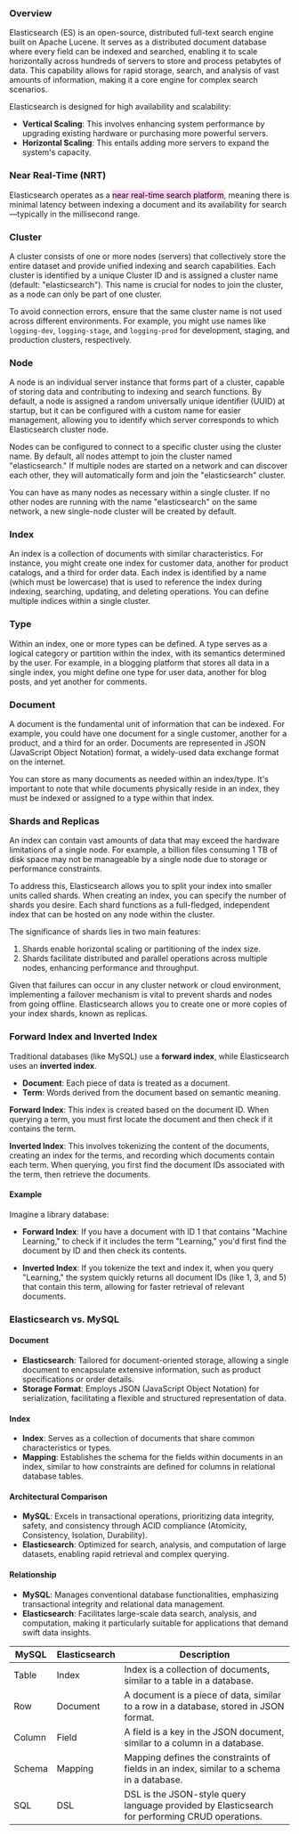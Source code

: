 ### Overview
Elasticsearch (ES) is an open-source, distributed full-text search engine built on Apache Lucene. It serves as a distributed document database where every field can be indexed and searched, enabling it to scale horizontally across hundreds of servers to store and process petabytes of data. This capability allows for rapid storage, search, and analysis of vast amounts of information, making it a core engine for complex search scenarios.

Elasticsearch is designed for high availability and scalability:
- **Vertical Scaling**: This involves enhancing system performance by upgrading existing hardware or purchasing more powerful servers.
- **Horizontal Scaling**: This entails adding more servers to expand the system's capacity.

### Near Real-Time (NRT)

Elasticsearch operates as a <mark style="background: #FFB8EBA6;">near real-time search platform</mark>, meaning there is minimal latency between indexing a document and its availability for search—typically in the millisecond range.

### Cluster

A cluster consists of one or more nodes (servers) that collectively store the entire dataset and provide unified indexing and search capabilities. Each cluster is identified by a unique Cluster ID and is assigned a cluster name (default: "elasticsearch"). This name is crucial for nodes to join the cluster, as a node can only be part of one cluster.

To avoid connection errors, ensure that the same cluster name is not used across different environments. For example, you might use names like `logging-dev`, `logging-stage`, and `logging-prod` for development, staging, and production clusters, respectively.

### Node

A node is an individual server instance that forms part of a cluster, capable of storing data and contributing to indexing and search functions. By default, a node is assigned a random universally unique identifier (UUID) at startup, but it can be configured with a custom name for easier management, allowing you to identify which server corresponds to which Elasticsearch cluster node.

Nodes can be configured to connect to a specific cluster using the cluster name. By default, all nodes attempt to join the cluster named "elasticsearch." If multiple nodes are started on a network and can discover each other, they will automatically form and join the "elasticsearch" cluster.

You can have as many nodes as necessary within a single cluster. If no other nodes are running with the name "elasticsearch" on the same network, a new single-node cluster will be created by default.

### Index

An index is a collection of documents with similar characteristics. For instance, you might create one index for customer data, another for product catalogs, and a third for order data. Each index is identified by a name (which must be lowercase) that is used to reference the index during indexing, searching, updating, and deleting operations. You can define multiple indices within a single cluster.

### Type

Within an index, one or more types can be defined. A type serves as a logical category or partition within the index, with its semantics determined by the user. For example, in a blogging platform that stores all data in a single index, you might define one type for user data, another for blog posts, and yet another for comments.

### Document

A document is the fundamental unit of information that can be indexed. For example, you could have one document for a single customer, another for a product, and a third for an order. Documents are represented in JSON (JavaScript Object Notation) format, a widely-used data exchange format on the internet.

You can store as many documents as needed within an index/type. It's important to note that while documents physically reside in an index, they must be indexed or assigned to a type within that index.

### Shards and Replicas

An index can contain vast amounts of data that may exceed the hardware limitations of a single node. For example, a billion files consuming 1 TB of disk space may not be manageable by a single node due to storage or performance constraints.

To address this, Elasticsearch allows you to split your index into smaller units called shards. When creating an index, you can specify the number of shards you desire. Each shard functions as a full-fledged, independent index that can be hosted on any node within the cluster.

The significance of shards lies in two main features:
1. Shards enable horizontal scaling or partitioning of the index size.
2. Shards facilitate distributed and parallel operations across multiple nodes, enhancing performance and throughput.

Given that failures can occur in any cluster network or cloud environment, implementing a failover mechanism is vital to prevent shards and nodes from going offline. Elasticsearch allows you to create one or more copies of your index shards, known as replicas.

### Forward Index and Inverted Index

Traditional databases (like MySQL) use a **forward index**, while Elasticsearch uses an **inverted index**.

- **Document**: Each piece of data is treated as a document.
- **Term**: Words derived from the document based on semantic meaning.

**Forward Index**: This index is created based on the document ID. When querying a term, you must first locate the document and then check if it contains the term.

**Inverted Index**: This involves tokenizing the content of the documents, creating an index for the terms, and recording which documents contain each term. When querying, you first find the document IDs associated with the term, then retrieve the documents.

#### Example

Imagine a library database:

- **Forward Index**: If you have a document with ID 1 that contains "Machine Learning," to check if it includes the term "Learning," you'd first find the document by ID and then check its contents.

- **Inverted Index**: If you tokenize the text and index it, when you query "Learning," the system quickly returns all document IDs (like 1, 3, and 5) that contain this term, allowing for faster retrieval of relevant documents.


### Elasticsearch vs. MySQL

#### Document
- **Elasticsearch**: Tailored for document-oriented storage, allowing a single document to encapsulate extensive information, such as product specifications or order details.
- **Storage Format**: Employs JSON (JavaScript Object Notation) for serialization, facilitating a flexible and structured representation of data.

#### Index
- **Index**: Serves as a collection of documents that share common characteristics or types.
- **Mapping**: Establishes the schema for the fields within documents in an index, similar to how constraints are defined for columns in relational database tables.

#### Architectural Comparison
- **MySQL**: Excels in transactional operations, prioritizing data integrity, safety, and consistency through ACID compliance (Atomicity, Consistency, Isolation, Durability).
- **Elasticsearch**: Optimized for search, analysis, and computation of large datasets, enabling rapid retrieval and complex querying.

#### Relationship
- **MySQL**: Manages conventional database functionalities, emphasizing transactional integrity and relational data management.
- **Elasticsearch**: Facilitates large-scale data search, analysis, and computation, making it particularly suitable for applications that demand swift data insights.


| MySQL  | Elasticsearch | Description                                                                                    |
| ------ | ------------- | ---------------------------------------------------------------------------------------------- |
| Table  | Index         | Index is a collection of documents, similar to a table in a database.                          |
| Row    | Document      | A document is a piece of data, similar to a row in a database, stored in JSON format.          |
| Column | Field         | A field is a key in the JSON document, similar to a column in a database.                      |
| Schema | Mapping       | Mapping defines the constraints of fields in an index, similar to a schema in a database.      |
| SQL    | DSL           | DSL is the JSON-style query language provided by Elasticsearch for performing CRUD operations. |

